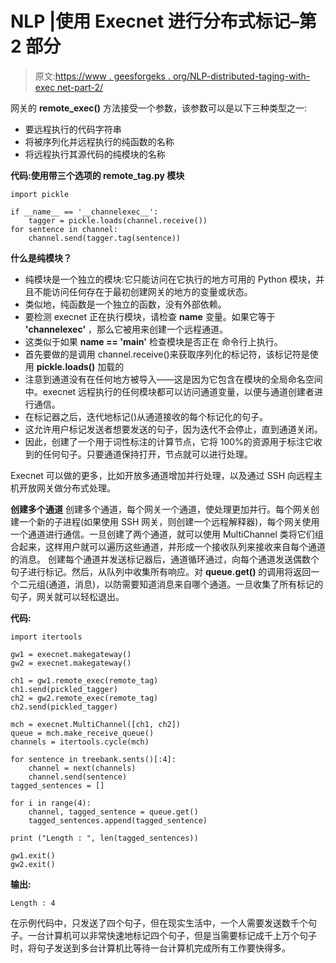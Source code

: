 # NLP |使用 Execnet 进行分布式标记–第 2 部分

> 原文:[https://www . geesforgeks . org/NLP-distributed-taging-with-exec net-part-2/](https://www.geeksforgeeks.org/nlp-distributed-tagging-with-execnet-part-2/)

网关的 **remote_exec()** 方法接受一个参数，该参数可以是以下三种类型之一:

*   要远程执行的代码字符串
*   将被序列化并远程执行的纯函数的名称
*   将远程执行其源代码的纯模块的名称

**代码:使用带三个选项的 remote_tag.py 模块**

```
import pickle

if __name__ == '__channelexec__':
    tagger = pickle.loads(channel.receive())
for sentence in channel:
    channel.send(tagger.tag(sentence))
```

**什么是纯模块？**

*   纯模块是一个独立的模块:它只能访问在它执行的地方可用的 Python 模块，并且不能访问任何存在于最初创建网关的地方的变量或状态。
*   类似地，纯函数是一个独立的函数，没有外部依赖。
*   要检测 execnet 正在执行模块，请检查 **__name__** 变量。如果它等于 **'__channelexec__'** ，那么它被用来创建一个远程通道。
*   这类似于如果 **__name__ == '__main__'** 检查模块是否正在
    命令行上执行。
*   首先要做的是调用 channel.receive()来获取序列化的标记符，该标记符是使用 **pickle.loads()** 加载的
*   注意到通道没有在任何地方被导入——这是因为它包含在模块的全局命名空间中。execnet 远程执行的任何模块都可以访问通道变量，以便与通道创建者进行通信。
*   在标记器之后，迭代地标记()从通道接收的每个标记化的句子。
*   这允许用户标记发送者想要发送的句子，因为迭代不会停止，直到通道关闭。
*   因此，创建了一个用于词性标注的计算节点，它将 100%的资源用于标注它收到的任何句子。只要通道保持打开，节点就可以进行处理。

Execnet 可以做的更多，比如开放多通道增加并行处理，以及通过 SSH 向远程主机开放网关做分布式处理。

**创建多个通道**
创建多个通道，每个网关一个通道，使处理更加并行。每个网关创建一个新的子进程(如果使用 SSH 网关，则创建一个远程解释器)，每个网关使用一个通道进行通信。一旦创建了两个通道，就可以使用 MultiChannel 类将它们组合起来，这样用户就可以遍历这些通道，并形成一个接收队列来接收来自每个通道的消息。
创建每个通道并发送标记器后，通道循环通过，向每个通道发送偶数个句子进行标记。然后，从队列中收集所有响应。对 **queue.get()** 的调用将返回一个二元组(通道，消息)，以防需要知道消息来自哪个通道。一旦收集了所有标记的句子，网关就可以轻松退出。

**代码:**

```
import itertools

gw1 = execnet.makegateway()
gw2 = execnet.makegateway()

ch1 = gw1.remote_exec(remote_tag)
ch1.send(pickled_tagger)
ch2 = gw2.remote_exec(remote_tag)
ch2.send(pickled_tagger)

mch = execnet.MultiChannel([ch1, ch2])
queue = mch.make_receive_queue()
channels = itertools.cycle(mch)

for sentence in treebank.sents()[:4]:
    channel = next(channels)
    channel.send(sentence)
tagged_sentences = []

for i in range(4):
    channel, tagged_sentence = queue.get()
    tagged_sentences.append(tagged_sentence)

print ("Length : ", len(tagged_sentences))

gw1.exit()
gw2.exit()
```

**输出:**

```
Length : 4
```

在示例代码中，只发送了四个句子，但在现实生活中，一个人需要发送数千个句子。一台计算机可以非常快速地标记四个句子，但是当需要标记成千上万个句子时，将句子发送到多台计算机比等待一台计算机完成所有工作要快得多。